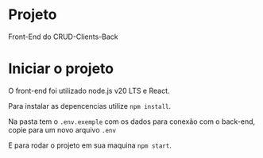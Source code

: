 # Projeto

Front-End do CRUD-Clients-Back

# Iniciar o projeto

O front-end foi utilizado node.js v20 LTS e React.

Para instalar as depencencias utilize `npm install`.

Na pasta tem o `.env.exemple` com os dados para conexão com o back-end, copie para um novo arquivo `.env`

E para rodar o projeto em sua maquina `npm start`.
